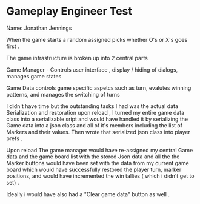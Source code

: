 # Gameplay Engineer Test

Name: Jonathan Jennings

When the game starts a random assigned picks whether O's or X's goes first  . 

The game infrastructure is broken up into 2 central parts 

Game Manager - Controls user interface , display / hiding of dialogs, manages game states

Game Data controls game specific aspetcs such as turn, evalutes winning patterns,  and manages the switching of turns


I didn't have time but the outstanding tasks I had was the actual data Serialization and restoration upon reload , 
I turned my entire game data class into a serializable sript and would have handled it by serializing the Game data into a
json class and all of it's members including the list of Markers and their values. Then wrote that serialized json class into player prefs .


Upon reload The game manager would have re-assigned my central Game data and the game board list   with the stored Json data and all the 
 the Marker buttons would have been set with the data  from my current game board which would have successfully restored the player turn, marker positions, 
and would have incremented the win tallies ( which i didn't get to set) . 

Ideally i would have also had a "Clear game data" button as well .


